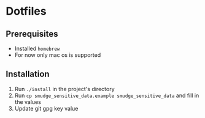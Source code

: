 # Dotfiles
## Prerequisites
- Installed `homebrew`
- For now only mac os is supported
## Installation
1. Run `./install` in the project's directory
2. Run `cp smudge_sensitive_data.example smudge_sensitive_data` and fill in the values
3. Update git gpg key value
